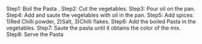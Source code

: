Step1:  Boil the Pasta .
Step2:  Cut the vegetables.
Step3:  Pour oil on the pan.
Step4:  Add and saute the vegetables with oil in the pan.
Step5:  Add spices: 1)Red Chilli powder, 2)Salt, 3)Chilli flakes.
Step6:  Add the boiled Pasta in the vegetables.
Step7:  Saute the pasta until it obtains the color of the mix.
Step8:  Serve the Pasta 